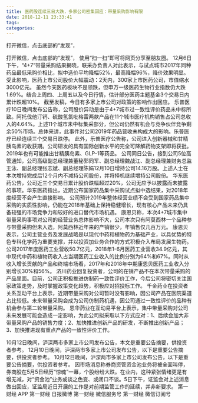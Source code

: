 ```yaml
---
title: 医药股连续三日大跌，多家公司密集回应：带量采购影响有限
date: 2018-12-11 23:33:41
tags: 
categories: 
---
```

打开微信，点击底部的“发现”，
<!-- more -->
打开微信，点击底部的“发现”，
使用“扫一扫”即可将网页分享至朋友圈。
12月6日下午，“4+7”带量采购结果揭晓，联采办负责人对此表示，与试点城市2017年同种药品最低采购价相比，拟中选价平均降幅52%，最高降幅96%，降价效果明显。
受此影响，医药上市公司股价大幅震动：2天内，300家上市医药公司，市值缩水3000亿元。
虽然今天医药板块不是领跌，但申万一级医药生物行业指数仍大跌1.69%。结合上周四、上周五以及今日行情，估计部分医药主题基金3个交易日内累计跌超10%。
截至发稿，今日有多家上市公司对政策的影响作出回应。
乐普医疗10日晚间发布公告称，公司股价异动是由于4+7城市过一致性评价药品未中标所致。阿托伐他汀钙、硫酸氢氯吡格雷两款产品在11个城市医疗机构销售占公司总收入的4.64%。上述11个城市未中标集采部分，但公司仍然有机会与竞争伙伴竞争剩余50%市场。总体来讲，此事件对公司2019年药品营收未构成大的影响。乐普医疗已经连续三个交易日跌停。
此外，乐普医疗公告称，公司进入创新器械和甘精胰岛素的收获期。公司研发的具有国际创新水平的完全可降解药物支架即将获批。2019年也有可能推出甘精胰岛素、GLP-1等药品。
公司同日公告，接到公司5位高管通知，公司高级副总经理兼董秘郭同军、副总经理魏战江、副总经理兼财务总监王泳、副总经理张志斌、副总经理陈娟12月10日增持公司14.16万股。上述人士在本次增持完成后12个月内不减持公司股份，并将择机继续增持公司股份。
华东医药公告，公司近三个交易日累计股价跌幅超过20%，公司无应予以披露而未披露的事项。华东医药指出，近期公布国家药品集中采购试点拟中选结果，对2018年度经营不会产生直接影响。
公司预计2019年整体经营业绩不会受到国家药品集中采购的实质性影响，仍能在2018年基础上保持稳健增长，现有核心产品未来仍具备较强的市场竞争力和较好的进口替代市场机遇。
康恩贝称，本次4+7城市集中带量采购事项对公司的经营业务总体影响不大，公司本次只有阿莫西林一个品种参与带量采购但未入选，阿莫西林近年来的产销很少，年销售仅几百万元。
康恩贝表示，公司主营业务及发展战略是以现代中药和植物药为基础产业，以具优势的特色专科化学药为重要支撑，并以投资加业务合作的方式积极介入布局发展生物药。公司2017年度医药工业营收50.7亿元，2018年1-6月医药工业营收34.9亿元，其中现代中药和植物药收入占当期医药工业收入的比例分别为64%和67%。同时从收入增长贡献的产品和终端市场看，2017年和2018年中期康恩贝医药工业收入分别增长30%和56%。
济川药业回复投资者，公司的在销产品不在本次带量采购的产品里面。目前，公司正积极推进仿制药一致性评价工作，今后公司将密切关注国家政策走势，及时掌握政策变化趋势，积极应对招投标工作。
千金药业在投资者关系互动平台上表示，近期带量采购对公司暂时没有影响，因公司产品在医院渠道占比较低。未来带量采购会成为公司仿制药机遇，因公司通过一致性评价的品种有机会参与第二轮带量采购。
恩华药业在互动易平台上表示，集中带量采购对公司未来发展可能会造成一定影响，为此公司拟采取以下方式应对：1、后续会加大非带量采购产品的销售力度；2、加快推进创新产品的研发，不断推出创新产品；3、加快推进现有重点产品的一致性评价工作。
 
 
10月12日晚间，沪深两市多家上市公司发布公告，本文是重要公告摘要，供投资者参考。
12月10日晚间，沪深两市多家上市公司发布公告，以下是重要公告摘要，供投资者参考。
10月12日晚间，沪深两市多家上市公司发布公告，以下是重要公告摘要，供投资者参考。
因市场消息称券商资管资金池业务将被全面叫停，券商股在5月5日经历“惊魂”一幕，个股纷纷大跌。在业内，这种紧张情绪更是有增无减，对“资金池”业务或谈之色变、或闭口不谈。5日下午，证监会对上述消息做出回应，证监局近日开展的工作是对前期监管工作的延续，并非新要求。
第一财经
APP
第一财经
日报微博
第一财经
微信服务号
第一财经
微信订阅号
